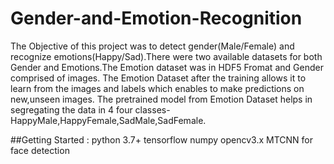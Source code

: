 # Gender-and-Emotion-Recognition
The Objective of this project was to detect gender(Male/Female) and recognize emotions(Happy/Sad).There were two available datasets for both Gender and Emotions.The Emotion dataset was in HDF5 Fromat and Gender comprised of images.
The Emotion Dataset after the training allows it to learn from the images and labels which enables to make predictions on new,unseen images.
The pretrained model from Emotion Dataset helps in segregating the data in 4 four classes-HappyMale,HappyFemale,SadMale,SadFemale.

##Getting Started :
python 3.7+
tensorflow
numpy
opencv3.x
MTCNN for face detection


